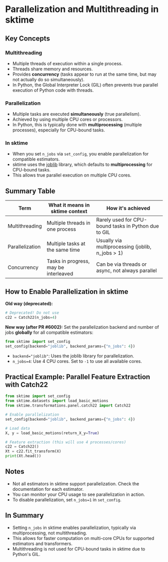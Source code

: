 # Parallelization and Multithreading in sktime

## Key Concepts

### Multithreading
- Multiple threads of execution within a single process.
- Threads share memory and resources.
- Provides **concurrency** (tasks appear to run at the same time, but may not actually do so simultaneously).
- In Python, the Global Interpreter Lock (GIL) often prevents true parallel execution of Python code with threads.

### Parallelization
- Multiple tasks are executed **simultaneously** (true parallelism).
- Achieved by using multiple CPU cores or processors.
- In Python, this is typically done with **multiprocessing** (multiple processes), especially for CPU-bound tasks.

### In sktime
- When you set `n_jobs` via `set_config`, you enable parallelization for compatible estimators.
- sktime uses the [joblib](https://joblib.readthedocs.io/en/latest/) library, which defaults to **multiprocessing** for CPU-bound tasks.
- This allows true parallel execution on multiple CPU cores.

## Summary Table

| Term            | What it means in sktime context         | How it's achieved         |
|-----------------|----------------------------------------|--------------------------|
| Multithreading  | Multiple threads in one process         | Rarely used for CPU-bound tasks in Python due to GIL |
| Parallelization | Multiple tasks at the same time         | Usually via multiprocessing (joblib, n_jobs > 1)     |
| Concurrency     | Tasks in progress, may be interleaved   | Can be via threads or async, not always parallel      |

## How to Enable Parallelization in sktime

**Old way (deprecated):**
```python
# Deprecated! Do not use
c22 = Catch22(n_jobs=4)
```

**New way (after PR #6002):**
Set the parallelization backend and number of jobs **globally** for all compatible estimators:

```python
from sktime import set_config
set_config(backend="joblib", backend_params={"n_jobs": 4})
```
- `backend="joblib"`: Uses the joblib library for parallelization.
- `n_jobs=4`: Use 4 CPU cores. Set to `-1` to use all available cores.

## Practical Example: Parallel Feature Extraction with Catch22

```python
from sktime import set_config
from sktime.datasets import load_basic_motions
from sktime.transformations.panel.catch22 import Catch22

# Enable parallelization
set_config(backend="joblib", backend_params={"n_jobs": 4})

# Load data
X, y = load_basic_motions(return_X_y=True)

# Feature extraction (this will use 4 processes/cores)
c22 = Catch22()
Xt = c22.fit_transform(X)
print(Xt.head())
```

## Notes
- Not all estimators in sktime support parallelization. Check the documentation for each estimator.
- You can monitor your CPU usage to see parallelization in action.
- To disable parallelization, set `n_jobs=1` in `set_config`.

## In Summary
- Setting `n_jobs` in sktime enables parallelization, typically via multiprocessing, not multithreading.
- This allows for faster computation on multi-core CPUs for supported estimators and transformers.
- Multithreading is not used for CPU-bound tasks in sktime due to Python's GIL. 